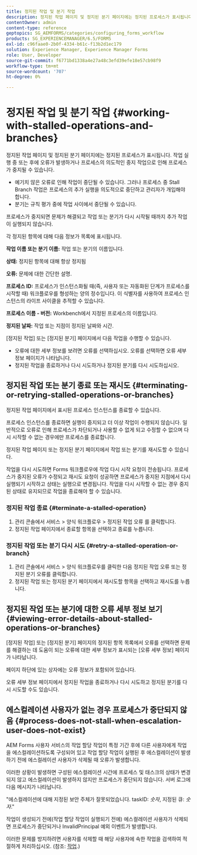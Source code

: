 ```yaml
---
title: 정지된 작업 및 분기 작업
description: 정지된 작업 페이지 및 정지된 분기 페이지에는 정지된 프로세스가 표시됩니다.
contentOwner: admin
content-type: reference
geptopics: SG_AEMFORMS/categories/configuring_forms_workflow
products: SG_EXPERIENCEMANAGER/6.5/FORMS
exl-id: c96faae0-2b0f-4334-b61c-f13b2d1ec179
solution: Experience Manager, Experience Manager Forms
role: User, Developer
source-git-commit: f6771bd1338a4e27a48c3efd39efe18e57cb98f9
workflow-type: tm+mt
source-wordcount: '707'
ht-degree: 0%

---
```


# 정지된 작업 및 분기 작업 {#working-with-stalled-operations-and-branches}

정지된 작업 페이지 및 정지된 분기 페이지에는 정지된 프로세스가 표시됩니다. 작업 실행 중 또는 후에 오류가 발생하거나 프로세스의 의도적인 중지 작업으로 인해 프로세스가 중지될 수 있습니다.

* 예기치 않은 오류로 인해 작업이 중단될 수 있습니다. 그러나 프로세스 중 Stall Branch 작업은 프로세스의 추가 실행을 의도적으로 중단하고 관리자가 개입해야 합니다.
* 분기는 규칙 평가 중에 작업 사이에서 중단될 수 있습니다.

프로세스가 중지되면 문제가 해결되고 작업 또는 분기가 다시 시작될 때까지 추가 작업이 실행되지 않습니다.

각 정지된 항목에 대해 다음 정보가 목록에 표시됩니다.

**작업 이름 또는 분기 이름:** 작업 또는 분기의 이름입니다.

**상태:** 정지된 항목에 대해 항상 정지됨

**오류:** 문제에 대한 간단한 설명.

**프로세스 ID:** 프로세스가 인스턴스화될 때(즉, 사용자 또는 자동화된 단계가 프로세스를 시작할 때) 워크플로우를 형성하는 양의 정수입니다. 이 식별자를 사용하여 프로세스 인스턴스의 라이프 사이클을 추적할 수 있습니다.

**프로세스 이름 - 버전:** Workbench에서 지정된 프로세스의 이름입니다.

**정지된 날짜:** 작업 또는 지점이 정지된 날짜와 시간.

[정지된 작업] 또는 [정지된 분기] 페이지에서 다음 작업을 수행할 수 있습니다.

* 오류에 대한 세부 정보를 보려면 오류를 선택하십시오. 오류를 선택하면 오류 세부 정보 페이지가 나타납니다.
* 정지된 작업을 종료하거나 다시 시도하거나 정지된 분기를 다시 시도하십시오.

## 정지된 작업 또는 분기 종료 또는 재시도 {#terminating-or-retrying-stalled-operations-or-branches}

정지된 작업 페이지에서 표시된 프로세스 인스턴스를 종료할 수 있습니다.

프로세스 인스턴스를 종료하면 실행이 중지되고 더 이상 작업이 수행되지 않습니다. 일반적으로 오류로 인해 프로세스가 차단되거나 사용할 수 없게 되고 수정할 수 없으며 다시 시작할 수 없는 경우에만 프로세스를 종료합니다.

정지된 작업 페이지 또는 정지된 분기 페이지에서 작업 또는 분기를 재시도할 수 있습니다.

작업을 다시 시도하면 Forms 워크플로우에 작업 다시 시작 요청이 전송됩니다. 프로세스가 중지된 오류가 수정되고 재시도 요청이 성공하면 프로세스가 중지된 지점에서 다시 실행되기 시작하고 상태는 실행으로 변경됩니다. 작업을 다시 시작할 수 없는 경우 중지된 상태로 유지되므로 작업을 종료해야 할 수 있습니다.

### 정지된 작업 종료 {#terminate-a-stalled-operation}

1. 관리 콘솔에서 서비스 > 양식 워크플로우 > 정지된 작업 오류 를 클릭합니다.
1. 정지된 작업 페이지에서 종료할 항목을 선택하고 종료를 누릅니다.

### 정지된 작업 또는 분기 다시 시도 {#retry-a-stalled-operation-or-branch}

1. 관리 콘솔에서 서비스 > 양식 워크플로우를 클릭한 다음 정지된 작업 오류 또는 정지된 분기 오류를 클릭합니다.
1. 정지된 작업 또는 정지된 분기 페이지에서 재시도할 항목을 선택하고 재시도를 누릅니다.

## 정지된 작업 또는 분기에 대한 오류 세부 정보 보기 {#viewing-error-details-about-stalled-operations-or-branches}

[정지된 작업] 또는 [정지된 분기] 페이지의 정지된 항목 목록에서 오류를 선택하면 문제를 해결하는 데 도움이 되는 오류에 대한 세부 정보가 표시되는 [오류 세부 정보] 페이지가 나타납니다.

페이지 하단에 있는 상자에는 오류 정보가 포함되어 있습니다.

오류 세부 정보 페이지에서 정지된 작업을 종료하거나 다시 시도하고 정지된 분기를 다시 시도할 수도 있습니다.

## 에스컬레이션 사용자가 없는 경우 프로세스가 중단되지 않음 {#process-does-not-stall-when-escalation-user-does-not-exist}

AEM Forms 사용자 서비스의 작업 할당 작업이 특정 기간 후에 다른 사용자에게 작업을 에스컬레이션하도록 구성되어 있고 작업 할당 작업이 실행된 후 에스컬레이션이 발생하기 전에 에스컬레이션 사용자가 삭제될 때 오류가 발생합니다.

이러한 상황이 발생하면 구성된 에스컬레이션 시간에 프로세스 및 태스크의 상태가 변경되지 않고 에스컬레이션이 발생하지 않지만 프로세스가 중단되지 않습니다. 서버 로그에 다음 메시지가 나타납니다.

&quot;에스컬레이션에 대해 지정된 보안 주체가 잘못되었습니다. taskID: *숫자*, 지정된 큐: *숫자*.&quot;

작업이 생성되기 전에(작업 할당 작업이 실행되기 전에) 에스컬레이션 사용자가 삭제되면 프로세스가 중단되거나 InvalidPrincipal 예외 이벤트가 발생합니다.

이러한 문제를 방지하려면 사용자를 삭제할 때 해당 사용자에 속한 작업을 검색하여 적절하게 처리하십시오. (참조: [작업](/help/forms/using/admin-help/tasks.md#working-with-tasks).)
